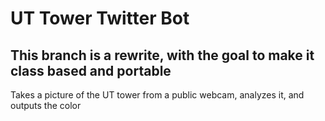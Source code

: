 # UT Tower Twitter Bot
## This branch is a rewrite, with the goal to make it class based and portable

Takes a picture of the UT tower from a public webcam, analyzes it, and outputs the color
